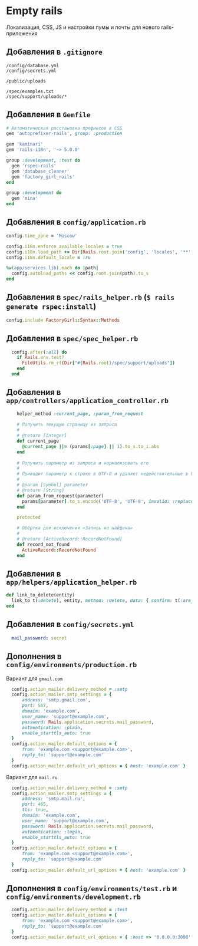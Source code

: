 Empty rails
===========

Локализация, CSS, JS и настройки пумы и почты для нового rails-приложения

Добавления в `.gitignore`
-------------------------

```
/config/database.yml
/config/secrets.yml

/public/uploads

/spec/examples.txt
/spec/support/uploads/*
```

Добавления в `Gemfile`
----------------------

```ruby
# Автоматическая расстановка префиксов в CSS
gem 'autoprefixer-rails', group: :production

gem 'kaminari'
gem 'rails-i18n', '~> 5.0.0'

group :development, :test do
  gem 'rspec-rails'
  gem 'database_cleaner'
  gem 'factory_girl_rails'
end

group :development do
  gem 'mina'
end
```

Добавления в `config/application.rb`
------------------------------------

```ruby
config.time_zone = 'Moscow'

config.i18n.enforce_available_locales = true
config.i18n.load_path += Dir[Rails.root.join('config', 'locales', '**', '*.{rb,yml}')]
config.i18n.default_locale = :ru

%w(app/services lib).each do |path|
  config.autoload_paths << config.root.join(path).to_s
end
```

Добавления в `spec/rails_helper.rb` (`$ rails generate rspec:install`)
----------------------------------------------------------------------

```ruby
config.include FactoryGirl::Syntax::Methods
```

Добавления в `spec/spec_helper.rb`
----------------------------------

```ruby
  config.after(:all) do
    if Rails.env.test?
      FileUtils.rm_rf(Dir["#{Rails.root}/spec/support/uploads"])
    end
  end
```

Добавления в `app/controllers/application_controller.rb`
--------------------------------------------------------

```ruby
    helper_method :current_page, :param_from_request
    
    # Получить текущую страницу из запроса
    #
    # @return [Integer]
    def current_page
      @current_page ||= (params[:page] || 1).to_s.to_i.abs
    end
    
    # Получить параметр из запроса и нормализовать его
    #
    # Приводит параметр к строке в UTF-8 и удаляет недействительные в UTF-8 символы
    #
    # @param [Symbol] parameter
    # @return [String]
    def param_from_request(parameter)
      params[parameter].to_s.encode('UTF-8', 'UTF-8', invalid: :replace, replace: '')
    end

    protected

    # Обёртка для исключения «Запись не найдена»
    #
    # @return [ActiveRecord::RecordNotFound]
    def record_not_found
      ActiveRecord::RecordNotFound
    end
```

Добавления в `app/helpers/application_helper.rb`
------------------------------------------------

```ruby
def link_to_delete(entity)
  link_to t(:delete), entity, method: :delete, data: { confirm: t(:are_you_sure) }
end
```

Добавления в `config/secrets.yml`
---------------------------------

```yaml
  mail_password: secret
```


Дополнения в `config/environments/production.rb`
------------------------------------------------

Вариант для `gmail.com`

```ruby
  config.action_mailer.delivery_method = :smtp
  config.action_mailer.smtp_settings = {
      address: 'smtp.gmail.com',
      port: 587,
      domain: 'example.com',
      user_name: 'support@example.com',
      password: Rails.application.secrets.mail_password,
      authentication: :plain,
      enable_starttls_auto: true
  }
  config.action_mailer.default_options = {
      from: 'example.com <support@example.com>',
      reply_to: 'support@example.com'
  }
  config.action_mailer.default_url_options = { host: 'example.com' }
```

Вариант для `mail.ru`

```ruby
  config.action_mailer.delivery_method = :smtp
  config.action_mailer.smtp_settings = {
      address: 'smtp.mail.ru',
      port: 465,
      tls: true,
      domain: 'example.com',
      user_name: 'support@example.com',
      password: Rails.application.secrets.mail_password,
      authentication: :login,
      enable_starttls_auto: true
  }
  config.action_mailer.default_options = {
      from: 'example.com <support@example.com>',
      reply_to: 'support@example.com'
  }
  config.action_mailer.default_url_options = { host: 'example.com' }
```

Дополнения в `config/environments/test.rb` и `config/environments/development.rb`
---------------------------------------------------------------------------------

```ruby
  config.action_mailer.delivery_method = :test
  config.action_mailer.default_options = {
      from: 'example.com <support@example.com>',
      reply_to: 'support@example.com'
  }
  config.action_mailer.default_url_options = { :host => '0.0.0.0:3000' }
```
